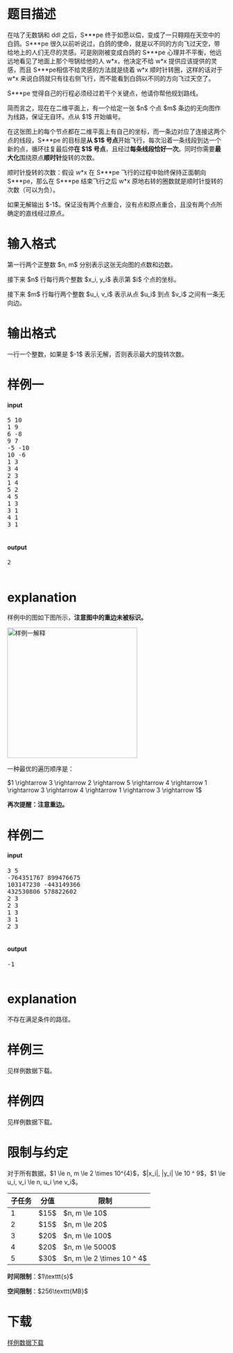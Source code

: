 # 题目描述

<p>在咕了无数锅和 ddl 之后，S***pe 终于如愿以偿，变成了一只翱翔在天空中的白鸽。S***pe 很久以前听说过，白鸽的使命，就是以不同的方向飞过天空，带给地上的人们无尽的灵感。可是刚刚被变成白鸽的 S***pe 心理并不平衡，他远远地看见了地面上那个甩锅给他的人 w*x，他决定不给 w*x 提供应该提供的灵感，而且 S***pe相信不给灵感的方法就是绕着 w*x 顺时针转圈，这样的话对于 w*x 来说白鸽就只有往右侧飞行，而不能看到白鸽以不同的方向飞过天空了。</p>
<p>S***pe 觉得自己的行程必须经过若干个关键点，他请你帮他规划路线。</p>
<p>简而言之，现在在二维平面上，有一个给定一张 $n$ 个点 $m$ 条边的无向图作为线路，保证无自环。点从 $1$ 开始编号。</p>
<p>在这张图上的每个节点都在二维平面上有自己的坐标，而一条边对应了连接这两个点的线段，S***pe 的目标是<strong>从 $1$ 号点</strong>开始飞行，每次沿着一条线段到达一个新的点，循环往复最后停<strong>在 $1$ 号点</strong>，且经过<strong>每条线段恰好一次</strong>。同时你需要<strong>最大化</strong>围绕原点<strong>顺时针</strong>旋转的次数。</p>
<p>顺时针旋转的次数：假设 w*x 在 S***pe 飞行的过程中始终保持正面朝向 S***pe，那么在 S***pe 结束飞行之后 w*x 原地右转的圈数就是顺时针旋转的次数（可以为负）。</p>
<p>如果无解输出 $-1$。保证没有两个点重合，没有点和原点重合，且没有两个点所确定的直线经过原点。</p>

# 输入格式


<p>第一行两个正整数 $n, m$ 分别表示这张无向图的点数和边数。</p>
<p>接下来 $n$ 行每行两个整数 $x_i, y_i$ 表示第 $i$ 个点的坐标。</p>
<p>接下来 $m$ 行每行两个整数 $u_i, v_i$ 表示从点 $u_i$ 到点 $v_i$ 之间有一条无向边。</p>

# 输出格式


<p>一行一个整数，如果是 $-1$ 表示无解，否则表示最大的旋转次数。</p>

# 样例一


<h4>input</h4>
<pre>5 10
1 9
6 -8
9 7
-5 -10
10 -6
1 3
3 4
2 3
1 4
5 2
4 5
1 3
3 1
4 1
3 1

</pre>

<h4>output</h4>
<pre>2

</pre>


# explanation


<p>样例中的图如下图所示，<strong>注意图中的重边未被标识。</strong></p>
<p><img class="img-responsive center-block" src="/source/uoj/389/img/aHR0cDovL2ltZy51b2ouYWMvcHJvYmxlbS8zODkvMS5qcGc=.jpg" width="300" alt="样例一解释"/></p>
<p>一种最优的遍历顺序是：</p>
<p>$1 \rightarrow 3 \rightarrow 2 \rightarrow 5 \rightarrow 4 \rightarrow 1 \rightarrow 3 \rightarrow 4 \rightarrow 1 \rightarrow 3 \rightarrow 1$</p>
<p><strong>再次提醒：注意重边。</strong></p>

# 样例二


<h4>input</h4>
<pre>3 5
-764351767 899476675
103147230 -443149366
432530806 578822602
2 3
2 3
1 3
3 1
2 3

</pre>

<h4>output</h4>
<pre>-1

</pre>


# explanation


<p>不存在满足条件的路径。</p>

# 样例三


<p>见样例数据下载。</p>

# 样例四


<p>见样例数据下载。</p>

# 限制与约定


<p>对于所有数据，$1 \le n, m \le 2 \times 10^{4}$，$|x_i|, |y_i| \le 10 ^ 9$，$1 \le u_i, v_i \le n, u_i \ne v_i$。</p>
<div class="table-responsive">
<table class="table table-bordered table-text-center table-vertical-middle"><thead><tr><th>子任务</th><th>分值</th><th>限制</th></tr></thead><tbody><tr><td>1</td><td>$15$</td><td>$n, m \le 10$</td></tr><tr><td>2</td><td>$15$</td><td>$n, m \le 20$</td></tr><tr><td>3</td><td>$20$</td><td>$n, m \le 100$</td></tr><tr><td>4</td><td>$20$</td><td>$n, m \le 5000$</td></tr><tr><td>5</td><td>$30$</td><td>$n, m \le 2 \times 10 ^ 4$</td></tr></tbody></table></div>

<p><strong>时间限制</strong>：$1\texttt{s}$</p>
<p><strong>空间限制</strong>：$256\texttt{MB}$</p>

# 下载


<p><a href="/download.php?type=problem&amp;id=389">样例数据下载</a></p>
